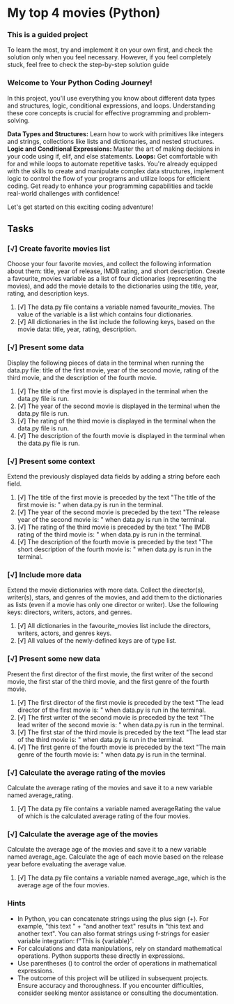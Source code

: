 # My top 4 movies (Python)


### This is a guided project
To learn the most, try and implement it on your own first, and check the solution only when you feel necessary. However, if you feel completely stuck, feel free to check the step-by-step solution guide

### Welcome to Your Python Coding Journey!
In this project, you'll use everything you know about different data types and structures, logic, conditional expressions, and loops. Understanding these core concepts is crucial for effective programming and problem-solving.

**Data Types and Structures:** Learn how to work with primitives like integers and strings, collections like lists and dictionaries, and nested structures.
**Logic and Conditional Expressions:** Master the art of making decisions in your code using if, elif, and else statements.
**Loops:** Get comfortable with for and while loops to automate repetitive tasks.
You're already equipped with the skills to create and manipulate complex data structures, implement logic to control the flow of your programs and utilize loops for efficient coding. Get ready to enhance your programming capabilities and tackle real-world challenges with confidence!

Let's get started on this exciting coding adventure!

## Tasks

### [√] Create favorite movies list

Choose your four favorite movies, and collect the following information about them: title, year of release, IMDB rating, and short description. Create a favourite_movies variable as a list of four dictionaries (representing the movies), and add the movie details to the dictionaries using the title, year, rating, and description keys.

1. [√] The data.py file contains a variable named favourite_movies. The value of the variable is a list which contains four dictionaries.
2. [√] All dictionaries in the list include the following keys, based on the movie data: title, year, rating, description.

### [√] Present some data

Display the following pieces of data in the terminal when running the data.py file: title of the first movie, year of the second movie, rating of the third movie, and the description of the fourth movie.

1. [√] The title of the first movie is displayed in the terminal when the data.py file is run.
2. [√] The year of the second movie is displayed in the terminal when the data.py file is run.
3. [√] The rating of the third movie is displayed in the terminal when the data.py file is run.
4. [√] The description of the fourth movie is displayed in the terminal when the data.py file is run.

### [√] Present some context

Extend the previously displayed data fields by adding a string before each field.

1. [√] The title of the first movie is preceded by the text "The title of the first movie is: " when data.py is run in the terminal.
2. [√] The year of the second movie is preceded by the text "The release year of the second movie is: " when data.py is run in the terminal.
3. [√] The rating of the third movie is preceded by the text "The IMDB rating of the third movie is: " when data.py is run in the terminal.
4. [√] The description of the fourth movie is preceded by the text "The short description of the fourth movie is: " when data.py is run in the terminal.

### [√] Include more data

Extend the movie dictionaries with more data. Collect the director(s), writer(s), stars, and genres of the movies, and add them to the dictionaries as lists (even if a movie has only one director or writer). Use the following keys: directors, writers, actors, and genres.

1. [√] All dictionaries in the favourite_movies list include the directors, writers, actors, and genres keys.
2. [√] All values of the newly-defined keys are of type list.

### [√] Present some new data

Present the first director of the first movie, the first writer of the second movie, the first star of the third movie, and the first genre of the fourth movie.

1. [√] The first director of the first movie is preceded by the text "The lead director of the first movie is: " when data.py is run in the terminal.
2. [√] The first writer of the second movie is preceded by the text "The lead writer of the second movie is: " when data.py is run in the terminal.
3. [√] The first star of the third movie is preceded by the text "The lead star of the third movie is: " when data.py is run in the terminal.
4. [√] The first genre of the fourth movie is preceded by the text "The main genre of the fourth movie is: " when data.py is run in the terminal.

### [√] Calculate the average rating of the movies

Calculate the average rating of the movies and save it to a new variable named average_rating.

1. [√] The data.py file contains a variable named averageRating the value of which is the calculated average rating of the four movies.

### [√] Calculate the average age of the movies

Calculate the average age of the movies and save it to a new variable named average_age. Calculate the age of each movie based on the release year before evaluating the average value.

1. [√] The data.py file contains a variable named average_age, which is the average age of the four movies.

### Hints

- In Python, you can concatenate strings using the plus sign (+). For example, "this text " + "and another text" results in "this text and another text". You can also format strings using f-strings for easier variable integration: f"This is {variable}".
- For calculations and data manipulations, rely on standard mathematical operations. Python supports these directly in expressions.
- Use parentheses () to control the order of operations in mathematical expressions.
- The outcome of this project will be utilized in subsequent projects. Ensure accuracy and thoroughness. If you encounter difficulties, consider seeking mentor assistance or consulting the documentation.

